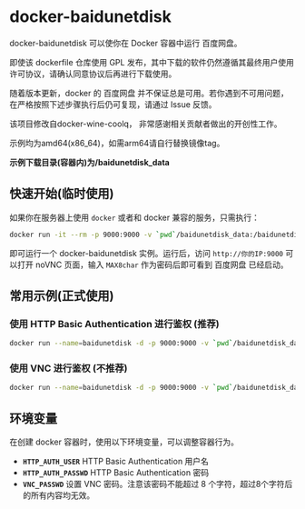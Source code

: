 # docker-baidunetdisk

docker-baidunetdisk 可以使你在 Docker 容器中运行 百度网盘。

即使该 dockerfile 仓库使用 GPL 发布，其中下载的软件仍然遵循其最终用户使用许可协议，请确认同意协议后再进行下载使用。

随着版本更新，docker 的 百度网盘 并不保证总是可用。若你遇到不可用问题，在严格按照下述步骤执行后仍可复现，请通过 Issue 反馈。

该项目修改自docker-wine-coolq， 非常感谢相关贡献者做出的开创性工作。

示例均为amd64(x86_64)，如需arm64请自行替换镜像tag。

**示例下载目录(容器内)为/baidunetdisk_data**

## 快速开始(临时使用)

如果你在服务器上使用 `docker` 或者和 docker 兼容的服务，只需执行：

```bash
docker run -it --rm -p 9000:9000 -v `pwd`/baidunetdisk_data:/baidunetdisk_data -v `pwd`/baidunetdisk_config:/home/user/.config/baidunetdisk -e VNC_GEOMETRY="1280x720" dockerguiimages/docker-baidunetdisk:latest-amd64
```

即可运行一个 docker-baidunetdisk 实例。运行后，访问 `http://你的IP:9000` 可以打开 noVNC 页面，输入 `MAX8char` 作为密码后即可看到 百度网盘 已经启动。

## 常用示例(正式使用)

### 使用 HTTP Basic Authentication 进行鉴权 (推荐)

```bash
docker run --name=baidunetdisk -d -p 9000:9000 -v `pwd`/baidunetdisk_data:/baidunetdisk_data -v `pwd`/baidunetdisk_config:/home/user/.config/baidunetdisk -e VNC_GEOMETRY="1280x720" -e VNC_PASSWD="" -e HTTP_AUTH_USER="auth_username" -e HTTP_AUTH_PASSWD="auth_password" dockerguiimages/docker-baidunetdisk:latest-amd64
```

### 使用 VNC 进行鉴权 (不推荐)

```bash
docker run --name=baidunetdisk -d -p 9000:9000 -v `pwd`/baidunetdisk_data:/baidunetdisk_data -v `pwd`/baidunetdisk_config:/home/user/.config/baidunetdisk -e VNC_GEOMETRY="1280x720" -e VNC_PASSWD="12345678" dockerguiimages/docker-baidunetdisk:latest-amd64
```

## 环境变量

在创建 docker 容器时，使用以下环境变量，可以调整容器行为。

* **`HTTP_AUTH_USER`** HTTP Basic Authentication 用户名
* **`HTTP_AUTH_PASSWD`** HTTP Basic Authentication 密码
* **`VNC_PASSWD`** 设置 VNC 密码。注意该密码不能超过 8 个字符，超过8个字符后的所有内容均无效。

